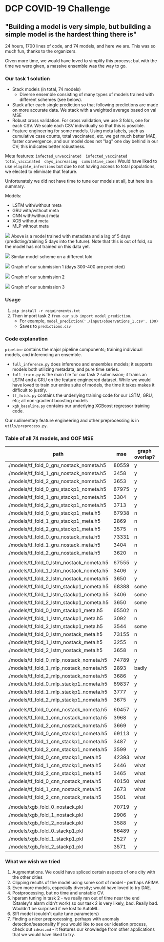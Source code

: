 # DCP COVID-19 Challenge

## "Building a model is very simple, but building a simple model is the hardest thing there is"

24 hours, 1700 lines of code, and 74 models, and here we are. This was so much fun, thanks to the organizers.

Given more time, we would have loved to simplify this process; but with the time we were given, a massive ensemble was the way to go.
### Our task 1 solution
- Stack models (in total, 74 models)
    - Diverse ensemble consisting of many types of models trained with different schemes (see below).
- Stack after each single prediction so that following predictions are made on more accurate data. We stack with a weighted average based on val MSE
- Robust cross validation. For cross validation, we use 3 folds, one for each CSV. We scale each CSV individually so that this is possible.
- Feature engineering for some models. Using meta labels, such as cumulative case counts, total vaccinated, etc. we get much better MAE, faster convergence, and our model does not "lag" one day behind in our CV; this indicates better robustness.

Meta features: `infected_unvaccinated  infected_vaccinated  total_vaccinated  days_increasing  cumulative_cases`
Would have liked to use `eligible_infections` but due to not having access to total populations, we elected to eliminate that feature.

Unfortunately we did not have time to tune our models at all, but here is a summary.

Models:
- LSTM with/without meta
- GRU with/without meta
- CNN with/without meta
- XGB without meta
- MLP without meta

![](https://cdn.discordapp.com/attachments/746585161067397236/891555866271186944/unknown.png)
Above is a model trained with metadata and a lag of 5 days (predicting/training 5 days into the future). Note that this is out of fold, so the model has not trained on this data yet.

![](https://cdn.discordapp.com/attachments/746585161067397236/891524987234689054/unknown.png)
Similar model scheme on a different fold

![](https://cdn.discordapp.com/attachments/746585161067397236/891720040930488420/unknown.png)
Graph of our submission 1 (days 300-400 are predicted)

![](https://cdn.discordapp.com/attachments/746585161067397236/891722505243480084/unknown.png)
Graph of our submission 2 

![](https://cdn.discordapp.com/attachments/746585161067397236/891723658098262057/unknown.png)
Graph of our submission 3
### Usage
1. `pip install -r requirements.txt`
2. Then import task 2 `from our_sub import model_prediction`.
    - For example, `model_prediction('./input/observations_1.csv', 100)`
    - Saves to `predictions.csv`

### Code explanation
`pipeline` contains the major pipeline components; training individual models, and inferencing an ensemble.
- `full_inference.py` does inference and ensembles models; it supports models both utilizing metadata, and pure time series.
- `full_train.py` is the main file for our task 2 submission; it trains an LSTM and a GRU on the feature engineered dataset. While we would have loved to train our entire suite of models, the time it takes makes it difficult to justify.
- `tf_folds.py` contains the underlying training code for our LSTM, GRU, etc; all non-gradient boosting models
- `xgb_baseline.py` contains our underlying XGBoost regressor training code.

Our rudimentary feature engineering and other preprocessing is in `utils/preprocess.py`.

### Table of all 74 models, and OOF MSE
| path                                           | mse   | graph overlap? | type |
| ---------------------------------------------- | ----- | -------------- | ---- |
| ./models/tf\_fold\_0\_gru\_nostack\_nometa.h5  | 80559 | y              | gru  |
| ./models/tf\_fold\_1\_gru\_nostack\_nometa.h5  | 3458  | y              | gru  |
| ./models/tf\_fold\_2\_gru\_nostack\_nometa.h5  | 3653  | y              | gru  |
| ./models/tf\_fold\_0\_gru\_stackp1\_nometa.h5  | 67975 | y              | gru  |
| ./models/tf\_fold\_1\_gru\_stackp1\_nometa.h5  | 3304  | y              | gru  |
| ./models/tf\_fold\_2\_gru\_stackp1\_nometa.h5  | 3713  | y              | gru  |
| ./models/tf\_fold\_0\_gru\_stackp1\_meta.h5    | 67938 | n              | gru  |
| ./models/tf\_fold\_1\_gru\_stackp1\_meta.h5    | 2869  | n              | gru  |
| ./models/tf\_fold\_2\_gru\_stackp1\_meta.h5    | 3575  | n              | gru  |
| ./models/tf\_fold\_0\_gru\_nostack\_meta.h5    | 73331 | n              | gru  |
| ./models/tf\_fold\_1\_gru\_nostack\_meta.h5    | 3404  | n              | gru  |
| ./models/tf\_fold\_2\_gru\_nostack\_meta.h5    | 3620  | n              | gru  |
|                                                |       |                |      |
| ./models/tf\_fold\_0\_lstm\_nostack\_nometa.h5 | 67555 | y              | lstm |
| ./models/tf\_fold\_1\_lstm\_nostack\_nometa.h5 | 3406  | y              | lstm |
| ./models/tf\_fold\_2\_lstm\_nostack\_nometa.h5 | 3650  | y              | lstm |
| ./models/tf\_fold\_0\_lstm\_stackp1\_nometa.h5 | 68388 | some           | lstm |
| ./models/tf\_fold\_1\_lstm\_stackp1\_nometa.h5 | 3406  | some           | lstm |
| ./models/tf\_fold\_2\_lstm\_stackp1\_nometa.h5 | 3650  | some           | lstm |
| ./models/tf\_fold\_0\_lstm\_stackp1\_meta.h5   | 65502 | n              | lstm |
| ./models/tf\_fold\_1\_lstm\_stackp1\_meta.h5   | 3092  | n              | lstm |
| ./models/tf\_fold\_2\_lstm\_stackp1\_meta.h5   | 3544  | some           | lstm |
| ./models/tf\_fold\_0\_lstm\_nostack\_meta.h5   | 73155 | n              | lstm |
| ./models/tf\_fold\_1\_lstm\_nostack\_meta.h5   | 3255  | n              | lstm |
| ./models/tf\_fold\_2\_lstm\_nostack\_meta.h5   | 3658  | n              | lstm |
|                                                |       |                |      |
| ./models/tf\_fold\_0\_mlp\_nostack\_nometa.h5  | 74789 | y              | mlp  |
| ./models/tf\_fold\_1\_mlp\_nostack\_nometa.h5  | 2893  | badly          | mlp  |
| ./models/tf\_fold\_2\_mlp\_nostack\_nometa.h5  | 3686  | y              | mlp  |
| ./models/tf\_fold\_0\_mlp\_stackp1\_nometa.h5  | 69837 | y              | mlp  |
| ./models/tf\_fold\_1\_mlp\_stackp1\_nometa.h5  | 3777  | y              | mlp  |
| ./models/tf\_fold\_2\_mlp\_stackp1\_nometa.h5  | 3675  | y              | mlp  |
|                                                |       |                |      |
| ./models/tf\_fold\_0\_cnn\_nostack\_nometa.h5  | 60457 | y              | cnn  |
| ./models/tf\_fold\_1\_cnn\_nostack\_nometa.h5  | 3968  | y              | cnn  |
| ./models/tf\_fold\_2\_cnn\_nostack\_nometa.h5  | 3669  | y              | cnn  |
| ./models/tf\_fold\_0\_cnn\_stackp1\_nometa.h5  | 69113 | y              | cnn  |
| ./models/tf\_fold\_1\_cnn\_stackp1\_nometa.h5  | 3487  | y              | cnn  |
| ./models/tf\_fold\_2\_cnn\_stackp1\_nometa.h5  | 3599  | y              | cnn  |
| ./models/tf\_fold\_0\_cnn\_stackp1\_meta.h5    | 42393 | what           | cnn  |
| ./models/tf\_fold\_1\_cnn\_stackp1\_meta.h5    | 2446  | what           | cnn  |
| ./models/tf\_fold\_2\_cnn\_stackp1\_meta.h5    | 3465  | what           | cnn  |
| ./models/tf\_fold\_0\_cnn\_nostack\_meta.h5    | 40150 | what           | cnn  |
| ./models/tf\_fold\_1\_cnn\_nostack\_meta.h5    | 3673  | what           | cnn  |
| ./models/tf\_fold\_2\_cnn\_nostack\_meta.h5    | 3501  | what           | cnn  |
|                                                |       |                |      |
| ./models/xgb\_fold\_0\_nostack.pkl             | 70719 | y              | xgb  |
| ./models/xgb\_fold\_1\_nostack.pkl             | 2906  | y              | xgb  |
| ./models/xgb\_fold\_2\_nostack.pkl             | 3588  | y              | xgb  |
| ./models/xgb\_fold\_0\_stackp1.pkl             | 66489 | y              | xgb  |
| ./models/xgb\_fold\_1\_stackp1.pkl             | 2527  | y              | xgb  |
| ./models/xgb\_fold\_2\_stackp1.pkl             | 3571  | y              | xgb  |

### What we wish we tried
1. Augmentations. We could have spliced certain aspects of one city with the other cities
2. Clipping results of the model using some sort of model - perhaps ARIMA
3. Even more models, especially diversity; would have loved to try DAE.
4. Postprocessing, but no time and unstable CV.
5. hparam tuning in task 2 - we really ran out of time near the end (Stanley's alarm didn't work) so our task 2 is very likely, bad. Really bad. Wouldn't be surprised if we lost to AutoML.
6. SIR model (couldn't quite tune parameters)
7. Finding a nicer preprocessing, perhaps with anomaly detection/seasonality
If you would like to see our ideation process, check out `ideas.md` - it features our knowledge from other applications that we would have liked to try. 